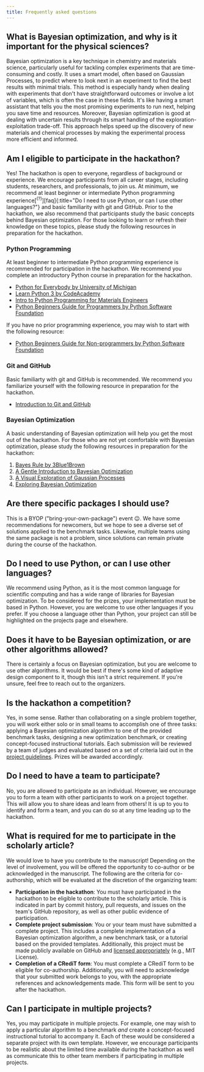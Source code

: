 ```yaml
---
title: Frequently asked questions
---
```


## What is Bayesian optimization, and why is it important for the physical sciences?

Bayesian optimization is a key technique in chemistry and materials science, particularly useful for tackling complex experiments that are time-consuming and costly. It uses a smart model, often based on Gaussian Processes, to predict where to look next in an experiment to find the best results with minimal trials. This method is especially handy when dealing with experiments that don't have straightforward outcomes or involve a lot of variables, which is often the case in these fields. It's like having a smart assistant that tells you the most promising experiments to run next, helping you save time and resources. Moreover, Bayesian optimization is good at dealing with uncertain results through its smart handling of the exploration-exploitation trade-off. This approach helps speed up the discovery of new materials and chemical processes by making the experimental process more efficient and informed.

## Am I eligible to participate in the hackathon?

Yes! The hackathon is open to everyone, regardless of background or experience. We encourage participants from all career stages, including students, researchers, and professionals, to join us. At minimum, we recommend at least beginner or intermediate Python programming experience[<sup>(?)</sup>][faq]{:title="Do I need to use Python, or can I use other languages?"} and basic familiarity with git and GitHub. Prior to the hackathon, we also recommend that participants study the basic concepts behind Bayesian optimization. For those looking to learn or refresh their knowledge on these topics, please study the following resources in preparation for the hackathon.

### Python Programming

At least beginner to intermediate Python programming experience is recommended for participation in the hackathon. We recommend you complete an introductory Python course in preparation for the hackathon.

- [Python for Everybody by University of Michigan](https://www.coursera.org/specializations/python)
- [Learn Python 3 by CodeAcademy](https://www.codecademy.com/learn/learn-python-3)
- [Intro to Python Programming for Materials Engineers](https://youtube.com/playlist?list=PLL0SWcFqypCmkHClksnGlab3wglEVMqNN)
- [Python Beginners Guide for Programmers by Python Software Foundation](https://wiki.python.org/moin/BeginnersGuide/Programmers)

If you have no prior programming experience, you may wish to start with the following resource:
- [Python Beginners Guide for Non-programmers by Python Software Foundation](https://www.python.org/about/gettingstarted/)

### Git and GitHub

Basic familiarty with git and GitHub is recommended. We recommend you familiarize yourself with the following resource in preparation for the hackathon.

- [Introduction to Git and GitHub](https://github.com/AC-Classroom/github-starter-course)

### Bayesian Optimization

A basic understanding of Bayesian optimization will help you get the most out of the hackathon. For those who are not yet comfortable with Bayesian optimization, please study the following resources in preparation for the hackathon:

1. [Bayes Rule by 3Blue1Brown](https://youtu.be/HZGCoVF3YvM)
2. [A Gentle Introduction to Bayesian Optimization](https://youtu.be/IVaWl2tL06c)
3. [A Visual Exploration of Gaussian Processes](https://distill.pub/2019/visual-exploration-gaussian-processes/)
4. [Exploring Bayesian Optimization](https://distill.pub/2020/bayesian-optimization/)


## Are there specific packages I should use?

This is a BYOP ("bring-your-own-package") event 😉. We have some recommendations for newcomers, but we hope to see a diverse set of solutions applied to the benchmark tasks. Likewise, multiple teams using the same package is not a problem, since solutions can remain private during the course of the hackathon.

## Do I need to use Python, or can I use other languages?

We recommend using Python, as it is the most common language for scientific computing and has a wide range of libraries for Bayesian optimization. To be considered for the prizes, your implementation must be based in Python. However, you are welcome to use other languages if you prefer. If you choose a language other than Python, your project can still be highlighted on the projects page and elsewhere.

## Does it have to be Bayesian optimization, or are other algorithms allowed?

There is certainly a focus on Bayesian optimization, but you are welcome to use other algorithms. It would be best if there's some kind of adaptive design component to it, though this isn't a strict requirement. If you're unsure, feel free to reach out to the organizers.

## Is the hackathon a competition?

Yes, in some sense. Rather than collaborating on a single problem together, you will work either solo or in small teams to accomplish one of three tasks: applying a Bayesian optimization algorithm to one of the provided benchmark tasks, designing a new optimization benchmark, or creating concept-focused instructional tutorials. Each submission will be reviewed by a team of judges and evaluated based on a set of criteria laid out in the [project guidelines](projects.md). Prizes will be awarded accordingly.

## Do I need to have a team to participate?

No, you are allowed to participate as an individual. However, we encourage you to form a team with other participants to work on a project together. This will allow you to share ideas and learn from others! It is up to you to identify and form a team, and you can do so at any time leading up to the hackathon.

## What is required for me to participate in the scholarly article?

We would love to have you contribute to the manuscript! Depending on the level of involvement, you will be offered the opportunity to co-author or be acknowledged in the manuscript. The following are the criteria for co-authorship, which will be evaluated at the discretion of the organizing team:

- **Participation in the hackathon**: You must have participated in the hackathon to be eligible to contribute to the scholarly article. This is indicated in part by commit history, pull requests, and issues on the team's GitHub repository, as well as other public evidence of participation.
- **Complete project submission**: You or your team must have submitted a complete project. This includes a complete implementation of a Bayesian optimization algorithm, a new benchmark task, or a tutorial based on the provided templates. Additionally, this project must be made publicly available on GitHub and [licensed appropriately](https://docs.github.com/en/repositories/managing-your-repositorys-settings-and-features/customizing-your-repository/licensing-a-repository) (e.g., MIT License).
- **Completion of a CRediT form**: You must complete a CRediT form to be eligible for co-authorship. Additionally, you will need to acknowledge that your submitted work belongs to you, with the appropriate references and acknowledgements made. This form will be sent to you after the hackathon.

## Can I participate in multiple projects?

Yes, you may participate in multiple projects. For example, one may wish to apply a particular algorithm to a benchmark *and* create a concept-focused instructional tutorial to accompany it. Each of these would be considered a separate project with its own template. However, we encourage participants to be realistic about the limited time available during the hackathon as well as communicate this to other team members if participating in multiple projects.